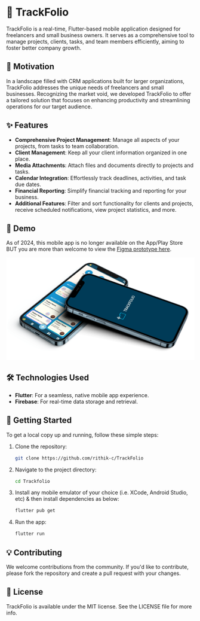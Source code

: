 # 📱 TrackFolio

TrackFolio is a real-time, Flutter-based mobile application designed for freelancers and small business owners. It serves as a comprehensive tool to manage projects, clients, tasks, and team members efficiently, aiming to foster better company growth.

## 🚀 Motivation

In a landscape filled with CRM applications built for larger organizations, TrackFolio addresses the unique needs of freelancers and small businesses. Recognizing the market void, we developed TrackFolio to offer a tailored solution that focuses on enhancing productivity and streamlining operations for our target audience.

## ✨ Features

- **Comprehensive Project Management**: Manage all aspects of your projects, from tasks to team collaboration.
- **Client Management**: Keep all your client information organized in one place.
- **Media Attachments**: Attach files and documents directly to projects and tasks.
- **Calendar Integration**: Effortlessly track deadlines, activities, and task due dates.
- **Financial Reporting**: Simplify financial tracking and reporting for your business.
- **Additional Features**: Filter and sort functionality for clients and projects, receive scheduled notifications, view project statistics, and more.

## 🎥 Demo

As of 2024, this mobile app is no longer available on the App/Play Store BUT you are more than welcome to view the <a href="https://www.figma.com/proto/ce90QjuFQqtkcfxaRj1Jfa/Interface-Design?page-id=51%3A111&type=design&node-id=52-1184&viewport=-804%2C464%2C0.33&t=Lo1vDmbdN4ElvoQs-1&scaling=scale-down&starting-point-node-id=52%3A1197&mode=design" target="_blank">Figma prototype here</a>.

<img src="resources/trackfolio-thumbnail.png" alt="Screenshot of TrackFolio" title="Screenshot of TrackFolio" width="600"/>

## 🛠 Technologies Used

- **Flutter**: For a seamless, native mobile app experience.
- **Firebase**: For real-time data storage and retrieval.

## 🌟 Getting Started

To get a local copy up and running, follow these simple steps:

1. Clone the repository:
    ```sh
    git clone https://github.com/rithik-c/TrackFolio
    ```
2. Navigate to the project directory:
    ```bash
    cd Trackfolio
    ```
3. Install any mobile emulator of your choice (i.e. XCode, Android Studio, etc) & then install dependencies as below:
    ```sh
    flutter pub get
    ```
4. Run the app:
    ```sh
    flutter run
    ```

## 💡 Contributing

We welcome contributions from the community. If you'd like to contribute, please fork the repository and create a pull request with your changes.

## 📄 License

TrackFolio is available under the MIT license. See the LICENSE file for more info.
